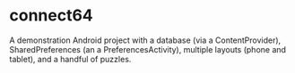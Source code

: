 connect64
=========
A demonstration Android project with a database (via a ContentProvider),
SharedPreferences (an a PreferencesActivity), multiple layouts (phone and
tablet), and a handful of puzzles.
